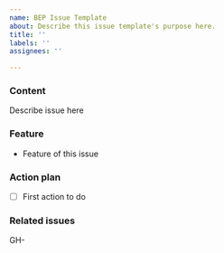 ```yaml
---
name: BEP Issue Template
about: Describe this issue template's purpose here.
title: ''
labels: ''
assignees: ''

---
```


### Content
Describe issue here

### Feature
- Feature of this issue

### Action plan
- [ ] First action to do

### Related issues
GH-
